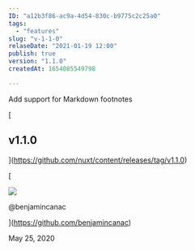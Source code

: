 ```yaml
---
ID: "a12b3f86-ac9a-4d54-830c-b9775c2c25a0"
tags:
  - "features"
slug: "v-1-1-0"
relaseDate: "2021-01-19 12:00"
publish: true
version: "1.1.0"
createdAt: 1654085549798

---
```

Add support for Markdown footnotes

[

v1.1.0
------

](https://github.com/nuxt/content/releases/tag/v1.1.0)

[

![](https://avatars.githubusercontent.com/u/739984?v=4)

@benjamincanac

](https://github.com/benjamincanac)

May 25, 2020